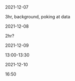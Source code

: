 2021-12-07

3hr, background, poking at data

2021-12-08

2hr?

2021-12-09

13:00-13:30

2021-12-10

16:50
